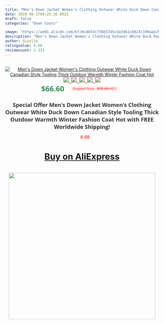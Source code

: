```yaml
---
title: "Men's Down Jacket Women's Clothing Outwear White Duck Down Canadian Style Tooling Thick Outdoor Warmth Winter Fashion Coat Hot"
date: 2020-06-2T09:25:36.892Z
draft: false
categories: "Down Coats"

image: "https://ae01.alicdn.com/kf/Hc4b53c736b5745cda7461cb023c199aaU/Men-s-Down-Jacket-Women-s-Clothing-Outwear-White-Duck-Down-Canadian-Style-Tooling-Thick-Outdoor.png_220x220.png"
description: "Men's Down Jacket Women's Clothing Outwear White Duck Down Canadian Style Tooling Thick Outdoor Warmth Winter Fashion Coat Hot"
author: Giselle
ratingvalue: 4.68
reviewcount: 2.333
---
```

<br>
<div style="text-align: center;">
<a href="https://s.click.aliexpress.com/e/_9y7tDL" target="_blank" rel="nofollow noopener noreferrer"><img alt="Men's Down Jacket Women's Clothing Outwear White Duck Down Canadian Style Tooling Thick Outdoor Warmth Winter Fashion Coat Hot" class="magnifier-image" src="https://ae01.alicdn.com/kf/Hc4b53c736b5745cda7461cb023c199aaU/Men-s-Down-Jacket-Women-s-Clothing-Outwear-White-Duck-Down-Canadian-Style-Tooling-Thick-Outdoor.png_220x220.png_640x640.jpg">
<br>
<img style="border:1px solid salmon" src="https://ae01.alicdn.com/kf/Hc4b53c736b5745cda7461cb023c199aaU/Men-s-Down-Jacket-Women-s-Clothing-Outwear-White-Duck-Down-Canadian-Style-Tooling-Thick-Outdoor.png_120x120.jpg">&nbsp;&nbsp;<img style="border:1px solid salmon" src="https://ae01.alicdn.com/kf/Hf1e42408488c434f93ff35cf6ce06dcbG/Men-s-Down-Jacket-Women-s-Clothing-Outwear-White-Duck-Down-Canadian-Style-Tooling-Thick-Outdoor.png_120x120.jpg">&nbsp;&nbsp;<img style="border:1px solid salmon" src="https://ae01.alicdn.com/kf/H88990a9b3858498abf07fb7c757eeba5W/Men-s-Down-Jacket-Women-s-Clothing-Outwear-White-Duck-Down-Canadian-Style-Tooling-Thick-Outdoor.png_120x120.jpg">&nbsp;&nbsp;<img style="border:1px solid salmon" src="https://ae01.alicdn.com/kf/H1d3b18b49f7241f7a53bf07dda7832dfR/Men-s-Down-Jacket-Women-s-Clothing-Outwear-White-Duck-Down-Canadian-Style-Tooling-Thick-Outdoor.png_120x120.jpg">&nbsp;&nbsp;<img style="border:1px solid salmon" src="https://ae01.alicdn.com/kf/Hbd332946d0cd4ecfb3a059e39e4fdd46m/Men-s-Down-Jacket-Women-s-Clothing-Outwear-White-Duck-Down-Canadian-Style-Tooling-Thick-Outdoor.png_120x120.jpg"></a></div><br0>
<div style="text-align: center;"><span style="background-color: white; border: 0px; box-sizing: border-box; color: seagreen; display: inline-block; font-family: &quot;open sans&quot; , &quot;arial&quot; , &quot;helvetica&quot; , sans-serif , &quot;heiti&quot;; font-size: 24px; font-stretch: inherit; font-weight: 700; line-height: inherit; margin: 0px 10px 0px 0px; padding: 0px; vertical-align: middle;">$66.60 </span>
<span style="background: rgb(255 , 241 , 241); border-radius: 3px; border: 0px; box-sizing: border-box; color: #ff4747; display: inline-block; font-family: inherit; font-size: 12px; font-stretch: inherit; font-style: inherit; font-variant: inherit; font-weight: 600; line-height: inherit; margin: 0px; padding: 2px 5px; transform: scale(0.9); vertical-align: middle;">Original Price : <b style="text-decoration: line-through;">$111.00 </b> 40%&nbsp;&nbsp;</span></div>
<h1 style="color: #333333; display: inline-block; font-family: &quot;open sans&quot; , &quot;arial&quot; , &quot;helvetica&quot; , sans-serif , &quot;heiti&quot;; font-size: 18px; font-stretch: inherit; font-weight: 700; text-align: center;">Special Offer Men's Down Jacket Women's Clothing Outwear White Duck Down Canadian Style Tooling Thick Outdoor Warmth Winter Fashion Coat Hot with FREE Worldwide Shipping!</h1>
<div style="color: #ff4747; text-align: center;">
<img src="https://4.bp.blogspot.com/-M0ZcTcb-5uY/XleCXlxnR4I/AAAAAAAAAEc/OrjgMkXV1oMQFaCRZj5HQwOCBcu3w1FegCPcBGAYYCw/s1600/star.png" style="height: 15px;">&nbsp;<b>4.68</b></div>
<div class="button_cont" align="center"><a class="buynow_a" href="https://s.click.aliexpress.com/e/_9y7tDL" target="_blank" rel="nofollow noopener noreferrer"><H1>Buy on AliExpress</H1></a></div><br>
<div class="separator" style="clear: both; text-align: center;">
<img src="https://lh3.googleusercontent.com/-pTy5HemUv9M/XlePHvY0dAI/AAAAAAAAAE4/0nX5iRUoIWY8eMW9Dpxeirr157OZliDIgCLcBGAsYHQ/s1600/badge.gif" width="480">
</div>
